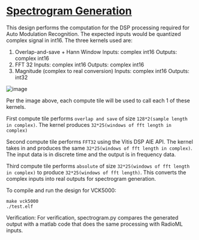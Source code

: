 <!---//===- README.md --------------------------*- Markdown -*-===//
//
// This file is licensed under the Apache License v2.0 with LLVM Exceptions.
// See https://llvm.org/LICENSE.txt for license information.
// SPDX-License-Identifier: Apache-2.0 WITH LLVM-exception
//
// Copyright (C) 2022, Advanced Micro Devices, Inc.
// 
//===----------------------------------------------------------------------===//-->

# <ins>Spectrogram Generation</ins>

This design performs the computation for the DSP processing required for Auto Modulation Recognition. The expected inputs would be quantized complex signal in int16. 
The three kernels used are:
1. Overlap-and-save + Hann Window
   Inputs:  complex int16
   Outputs: complex int16
2. FFT 32
   Inputs:  complex int16
   Outputs: complex int16
3. Magnitude (complex to real conversion)
   Inputs:  complex int16
   Outputs: int32

![image](https://github.com/user-attachments/assets/b0d09dff-be8d-4c01-848b-a9ca3b2c2537)

Per the image above, each compute tile will be used to call each 1 of these kernels.

First compute tile performs `overlap and save` of size `128*2(sample length in complex)`. The kernel produces `32*25(windows of fft length in complex)`

Second compute tile performs `FFT32` using the Vitis DSP AIE API. The kernel takes in and produces the same `32*25(windows of fft length in complex)`. The input data is in discrete time and the output is in frequency data.

Third compute tile performs `absolute` of size `32*25(windows of fft length in complex)` to produce `32*25(windows of fft length)`. This converts the complex inputs into real outputs for spectrogram generation.

To compile and run the design for VCK5000:
```
make vck5000
./test.elf
```
Verification:
For verification, spectrogram.py compares the generated output with a matlab code that does the same processing with RadioML inputs.
